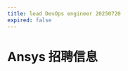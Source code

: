 ```yaml
---
title: lead DevOps engineer 20250720
expired: false
---
```


# Ansys 招聘信息

<JobPostingTable job-posting-json-path="ansys/data/lead-devops-engineer-20250720"/>